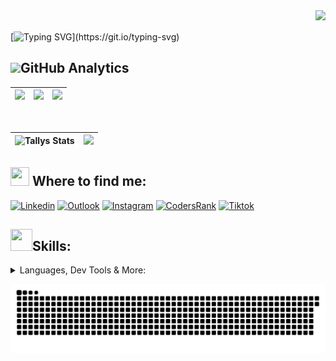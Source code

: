 <!-- [![Tallys Dev](https://user-images.githubusercontent.com/91434644/184407543-c19531af-caf6-4bf4-a0ce-082975b9cfe6.gif)](https://www.canva.com/design/DAFI-AiIj00/BIDsNZV5YCQy-2bP6AAHjA/view?utm_content=DAFI-AiIj00&utm_campaign=designshare&utm_medium=link2&utm_source=sharebutton) -->
<br><br>
<a href="https://visitcount.itsvg.in">
  <img align="right" src="https://visitcount.itsvg.in/api?id=Tallys-Aureliano&label=Profile%20Views&color=2&icon=2&pretty=true" />
</a>
<br><br>
[![Typing SVG](https://readme-typing-svg.herokuapp.com/?color=F1C40F&size=35&right=true&vCenter=true&width=1000&lines=Hello,+welcome+to+my+profile!;I+am+Tallys+Aureliano.;I+was+born+in+2003+and+i+live+in+São+Fernando/RN.;I+am+currently+studying+BSI+at+UFRN.;And+I'm+venturing+into+the+Back-End.;Developer+in+Development.)](https://git.io/typing-svg)

<h2><img src="https://media.giphy.com/media/jK1gJ1K9MBpB4ebCsj/giphy.gif" width="30px" heigth="30px">GitHub Analytics </h2>

<!-- ![](http://github-profile-summary-cards.vercel.app/api/cards/productive-time?username=Tallys-Aureliano&theme=gruvbox&utcOffset=8)
-->

|![](https://github-readme-streak-stats.herokuapp.com/?user=Tallys-Aureliano&theme=gruvbox&hide_border=false)|![](http://github-profile-summary-cards.vercel.app/api/cards/repos-per-language?username=Tallys-Aureliano&theme=gruvbox)|![](http://github-profile-summary-cards.vercel.app/api/cards/most-commit-language?username=Tallys-Aureliano&theme=monokai)|
|---|---|---|

<br>

|![Tallys Stats](https://github-readme-stats.vercel.app/api?username=Tallys-Aureliano&theme=gruvbox&show_icons=true&hide_border=true&count_private=true)|![](http://github-profile-summary-cards.vercel.app/api/cards/profile-details?username=Tallys-Aureliano&theme=gruvbox)|
|---|---|
	
</div>

<h2><img src="https://media.giphy.com/media/mpM654sL8gJumwGmAn/giphy.gif" width="30px" height="30px"> Where to find me:</h2>

[![Linkedin](https://img.shields.io/badge/LinkedIn-FFFFFF?style=for-the-badge&logo=linkedin&logoColor=black)](https://www.linkedin.com/in/tallys-aureliano-91539821b/)
[![Outlook](https://img.shields.io/badge/Microsoft_Outlook-0078D4?style=for-the-badge&logo=microsoft-outlook&logoColor=white)](mailto:tallysaureliano@outlook.com)
[![Instagram](https://img.shields.io/badge/Instagram-E4405F?style=for-the-badge&logo=instagram&logoColor=white)](https://instagram.com/tallys_aureliano?utm_medium=copy_link)
[![CodersRank](https://img.shields.io/static/v1?style=for-the-badge&message=CodersRank&color=000000&logo=CodersRank&logoColor=28B463&label=)](https://profile.codersrank.io/user/tallys-aureliano)
[![Tiktok](https://img.shields.io/badge/TikTok-FDFEFE?style=for-the-badge&logo=tiktok&logoColor=black)](https://www.tiktok.com/@tallysau?is_from_webapp=1&sender_device=pc)

<h2><img src="https://media.giphy.com/media/tZIxqCNZhC9YKasYf7/giphy.gif" width="35px" height="35px">Skills:</h2>
<details>
<summary>Languages, Dev Tools & More:</summary>
<br>
<ul><li>
<details>
<summary>Languages</summary>
<br>
<img src="https://img.shields.io/static/v1?style=for-the-badge&message=C&color=222222&logo=C&logoColor=A8B9CC&label=">
<img src="https://img.shields.io/static/v1?style=for-the-badge&message=C%2B%2B&color=00599C&logo=C%2B%2B&logoColor=FFFFFF&label=">
<img src="https://img.shields.io/badge/java-%23ED0000.svg?style=for-the-badge&logo=java&logoColor=white">
<img src="https://img.shields.io/static/v1?style=for-the-badge&message=PHP&color=CF0677&logo=PHP&logoColor=FFFFFF&label=">
<img src="https://img.shields.io/badge/python-110B90?style=for-the-badge&logo=python&logoColor=BCBF00">
<br>
</details></li>
<li> 
<details>
<summary>Frontend Development</summary>
<br>
<img src="https://img.shields.io/static/v1?style=for-the-badge&message=HTML5&color=E34F26&logo=HTML5&logoColor=FFFFFF&label=">
<img src="https://img.shields.io/static/v1?style=for-the-badge&message=CSS3&color=1572B6&logo=CSS3&logoColor=FFFFFF&label=">
<img src="https://img.shields.io/static/v1?style=for-the-badge&message=JavaScript&color=222222&logo=JavaScript&logoColor=F7DF1E&label=">
</details></li>
<li>  
<details>
<summary>Backend Development</summary>
<br>
<img src="https://img.shields.io/badge/laravel-%23E60FF8.svg?style=for-the-badge&logo=laravel&logoColor=white">
<img src="https://img.shields.io/badge/node.js-04B405?style=for-the-badge&logo=node.js&logoColor=white">
<img src="https://img.shields.io/badge/nestjs-%23E0234E.svg?style=for-the-badge&logo=nestjs&logoColor=white">
</details></li>
<li>  
<details>
<!--
<summary>Mobile Development</summary>
<img src="https://media.giphy.com/media/tZIxqCNZhC9YKasYf7/giphy.gif" width="35px" height="35px">
<img src="https://img.shields.io/badge/MySQL-00000F?style=for-the-badge&logo=mysql&logoColor=white">
</details></li>
-->
<br>
<li>
<details>
<summary>Database</summary>
<br>
<img src="https://img.shields.io/badge/MySQL-00000F?style=for-the-badge&logo=mysql&logoColor=white">
<img src="https://img.shields.io/static/v1?style=for-the-badge&message=PostgreSQL&color=4169E1&logo=PostgreSQL&logoColor=FFFFFF&label=">
</details></li>
<li>
<details>
<summary>OTHER</summary>
<br>
<img src="https://img.shields.io/static/v1?style=for-the-badge&message=Arduino&color=00979D&logo=Arduino&logoColor=FFFFFF&label=">
<img src="https://img.shields.io/static/v1?style=for-the-badge&message=Git&color=D4AC0D&logo=Git&logoColor=FFFFFF&label=">
<img src="https://img.shields.io/badge/Linux-FCC624?style=for-the-badge&logo=linux&logoColor=black">
<img src="https://img.shields.io/badge/Manjaro-35BF5C?style=for-the-badge&logo=Manjaro&logoColor=white">
<img src="https://img.shields.io/badge/Visual%20Studio-5C2D91.svg?style=for-the-badge&logo=visual-studio&logoColor=white">
</details></li></ul>
</details>

![Snake animation](https://github.com/Tallys-Aureliano/Tallys-Aureliano/blob/output/github-contribution-grid-snake.svg)
